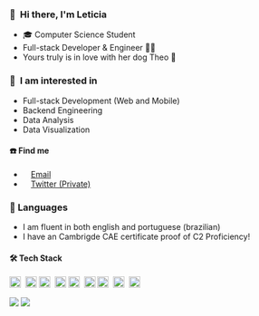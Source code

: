 <!-- <img src="https://readme-typing-svg.herokuapp.com/?font=Menlo&vCenter=true&lines=console.log(%27Hello+World!%27);Everything+happens+for+the+best."> -->

### 🎀 &nbsp;Hi there, I'm Leticia

- 🎓 Computer Science Student
- Full-stack Developer & Engineer 👩‍💻
- Yours truly is in love with her dog Theo 🐾

### 🤍 &nbsp;I am interested in

- Full-stack Development (Web and Mobile)
- Backend Engineering
- Data Analysis
- Data Visualization

#### ☎️ Find me

- <img height="10" src="https://api.iconify.design/fxemoji:email.svg"> [Email](mailto:leticia.rodrigues@ccc.ufcg.edu.br)
- <img height="10" src="https://api.iconify.design/logos:twitter.svg"> [Twitter (Private)](https://twitter.com/fluttershyier)

### 💮 Languages

- I am fluent in both english and portuguese (brazilian)
- I have an Cambrigde CAE certificate proof of C2 Proficiency!

#### 🛠 Tech Stack

<code><img height="20" src="https://api.iconify.design/logos-flutter.svg"></code>&nbsp;
<code><img height="20" src="https://api.iconify.design/logos-dart.svg"></code>
<code><img height="20" src="https://api.iconify.design/logos-material-ui.svg"></code>&nbsp;
<code><img height="20" src="https://api.iconify.design/logos-react.svg"></code>
<code><img height="20" src="https://api.iconify.design/logos-vitejs.svg"></code>&nbsp;
<code><img height="20" src="https://api.iconify.design/logos-nodejs-icon.svg"></code>
<code><img height="20" src="https://api.iconify.design/logos-typescript-icon.svg"></code>&nbsp;
<code><img height="20" src="https://api.iconify.design/logos-nestjs.svg"></code>&nbsp;
<code><img height="20" src="https://api.iconify.design/logos-graphql.svg"></code>

<p>
  <img src="https://raw.githubusercontent.com/rrleticia/github-stats-transparent/refs/heads/output/generated/overview.svg">
  <img src="https://raw.githubusercontent.com/rrleticia/github-stats-transparent/refs/heads/output/generated/languages.svg">
 </p>
